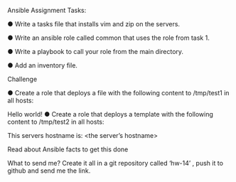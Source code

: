 Ansible Assignment
Tasks:

● Write a tasks file that installs vim and zip on the servers.

● Write an ansible role called common that uses the role from task 1.

● Write a playbook to call your role from the main directory.

● Add an inventory file.

Challenge

● Create a role that deploys a file with the following content to /tmp/test1 in all
hosts:

Hello world!
● Create a role that deploys a template with the following content to /tmp/test2 in all
hosts:

This servers hostname is: <the server’s hostname>

Read about Ansible facts to get this done

What to send me?
Create it all in a git repository called ‘hw-14’ , push it to github and send me the link.
